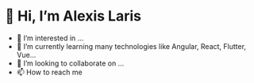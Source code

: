 # 👋 Hi, I’m Alexis Laris
- 👀 I’m interested in ...
- 🌱 I’m currently learning many technologies like Angular, React, Flutter, Vue...
- 💞️ I’m looking to collaborate on ...
- 📫 How to reach me 
